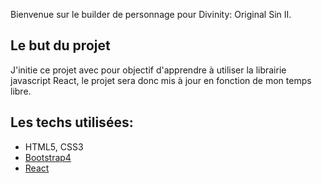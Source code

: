 Bienvenue sur le builder de personnage pour Divinity: Original Sin II.

## Le but du projet

J'initie ce projet avec pour objectif d'apprendre à utiliser la librairie javascript React, le projet sera donc mis à jour en fonction de mon temps libre.

## Les techs utilisées:

+ HTML5, CSS3
+ [Bootstrap4](https://getbootstrap.com)
+ [React](https://reactjs.org/)

